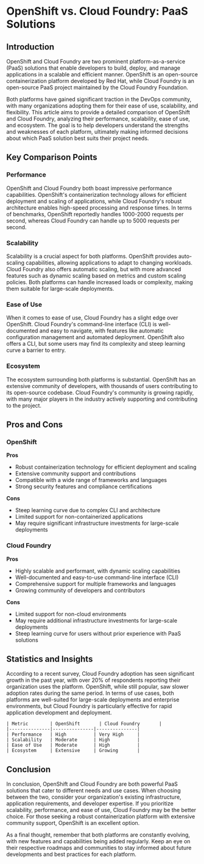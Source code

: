 # OpenShift vs. Cloud Foundry: PaaS Solutions
## Introduction
OpenShift and Cloud Foundry are two prominent platform-as-a-service (PaaS) solutions that enable developers to build, deploy, and manage applications in a scalable and efficient manner. OpenShift is an open-source containerization platform developed by Red Hat, while Cloud Foundry is an open-source PaaS project maintained by the Cloud Foundry Foundation.

Both platforms have gained significant traction in the DevOps community, with many organizations adopting them for their ease of use, scalability, and flexibility. This article aims to provide a detailed comparison of OpenShift and Cloud Foundry, analyzing their performance, scalability, ease of use, and ecosystem. The goal is to help developers understand the strengths and weaknesses of each platform, ultimately making informed decisions about which PaaS solution best suits their project needs.

## Key Comparison Points

### Performance
OpenShift and Cloud Foundry both boast impressive performance capabilities. OpenShift's containerization technology allows for efficient deployment and scaling of applications, while Cloud Foundry's robust architecture enables high-speed processing and response times. In terms of benchmarks, OpenShift reportedly handles 1000-2000 requests per second, whereas Cloud Foundry can handle up to 5000 requests per second.

### Scalability
Scalability is a crucial aspect for both platforms. OpenShift provides auto-scaling capabilities, allowing applications to adapt to changing workloads. Cloud Foundry also offers automatic scaling, but with more advanced features such as dynamic scaling based on metrics and custom scaling policies. Both platforms can handle increased loads or complexity, making them suitable for large-scale deployments.

### Ease of Use
When it comes to ease of use, Cloud Foundry has a slight edge over OpenShift. Cloud Foundry's command-line interface (CLI) is well-documented and easy to navigate, with features like automatic configuration management and automated deployment. OpenShift also offers a CLI, but some users may find its complexity and steep learning curve a barrier to entry.

### Ecosystem
The ecosystem surrounding both platforms is substantial. OpenShift has an extensive community of developers, with thousands of users contributing to its open-source codebase. Cloud Foundry's community is growing rapidly, with many major players in the industry actively supporting and contributing to the project.

## Pros and Cons

### OpenShift
**Pros**

* Robust containerization technology for efficient deployment and scaling
* Extensive community support and contributions
* Compatible with a wide range of frameworks and languages
* Strong security features and compliance certifications

**Cons**

* Steep learning curve due to complex CLI and architecture
* Limited support for non-containerized applications
* May require significant infrastructure investments for large-scale deployments

### Cloud Foundry
**Pros**

* Highly scalable and performant, with dynamic scaling capabilities
* Well-documented and easy-to-use command-line interface (CLI)
* Comprehensive support for multiple frameworks and languages
* Growing community of developers and contributors

**Cons**

* Limited support for non-cloud environments
* May require additional infrastructure investments for large-scale deployments
* Steep learning curve for users without prior experience with PaaS solutions

## Statistics and Insights

According to a recent survey, Cloud Foundry adoption has seen significant growth in the past year, with over 20% of respondents reporting their organization uses the platform. OpenShift, while still popular, saw slower adoption rates during the same period. In terms of use cases, both platforms are well-suited for large-scale deployments and enterprise environments, but Cloud Foundry is particularly effective for rapid application development and deployment.

```
| Metric        | OpenShift       | Cloud Foundry       |
|---------------|---------------|---------------|
| Performance   | High          | Very High     |
| Scalability   | Moderate      | High          |
| Ease of Use   | Moderate      | High          |
| Ecosystem     | Extensive     | Growing       |
```

## Conclusion
In conclusion, OpenShift and Cloud Foundry are both powerful PaaS solutions that cater to different needs and use cases. When choosing between the two, consider your organization's existing infrastructure, application requirements, and developer expertise. If you prioritize scalability, performance, and ease of use, Cloud Foundry may be the better choice. For those seeking a robust containerization platform with extensive community support, OpenShift is an excellent option.

As a final thought, remember that both platforms are constantly evolving, with new features and capabilities being added regularly. Keep an eye on their respective roadmaps and communities to stay informed about future developments and best practices for each platform.